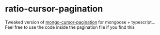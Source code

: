 # ratio-cursor-pagination
Tweaked version of [mongo-cursor-pagination](https://github.com/mixmaxhq/mongo-cursor-pagination) for mongoose + typescript...
<br>
Feel free to use the code inside the pagination file if you find this
